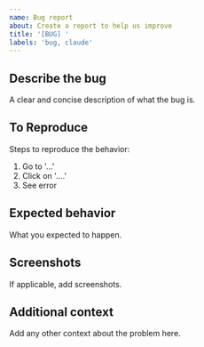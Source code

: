 ```yaml
---
name: Bug report
about: Create a report to help us improve
title: '[BUG] '
labels: 'bug, claude'
---
```


## Describe the bug
A clear and concise description of what the bug is.

## To Reproduce
Steps to reproduce the behavior:
1. Go to '...'
2. Click on '....'
3. See error

## Expected behavior
What you expected to happen.

## Screenshots
If applicable, add screenshots.

## Additional context
Add any other context about the problem here.

<!-- Claude will analyze this issue and provide assistance -->